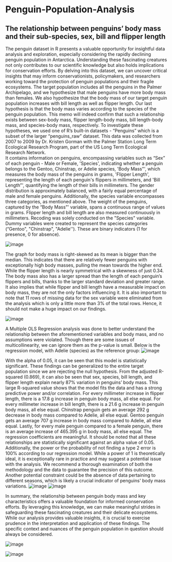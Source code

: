 # Penguin-Population-Analysis
## The relationship between penguins’ body mass and their sub-species, sex, bill and flipper  length 

The penguin dataset in R presents a valuable opportunity for insightful data analysis and 
exploration, especially considering the rapidly declining penguin population in Antarctica. 
Understanding these fascinating creatures not only contributes to our scientific knowledge but also 
holds implications for conservation efforts. By delving into this dataset, we can uncover critical 
insights that may inform conservationists, policymakers, and researchers working toward the 
protection of penguin populations and their fragile ecosystems. 
The target population includes all the penguins in the Palmer Archipelago, and we 
hypothesize that male penguins have more body mass than females. We also hypothesize that the 
body mass of our target penguin population increases with bill length as well as flipper length. Our 
last hypothesis is that the body mass varies according to the species of the penguin population. 
This memo will indeed confirm that such a relationship exists between sex-body mass, 
flipper length-body mass, bill length-body mass, and species-body mass, respectively. 
To investigate these hypotheses, we used one of R’s built-in datasets - “Penguins” which 
is a subset of the larger “penguins_raw” dataset. This data was collected from 2007 to 2009 by Dr. 
Kristen Gorman with the Palmer Station Long Term Ecological Research Program, part of the US 
Long Term Ecological Research Network.  
It contains information on penguins, encompassing variables such as “Sex” of each penguin - Male or Female, 
'Species', indicating whether a penguin belongs to the Gentoo, Chinstrap, or 
Adelie species, 'Body Mass”', which measures the body mass of the penguins in grams, 'Flipper 
Length', representing the length of each penguin's flippers in millimeters, and 'Bill Length”', 
quantifying the length of their bills in millimeters. The gender distribution is approximately 
balanced, with a fairly equal percentage of male and female penguins. Additionally, the species 
variable encompasses three categories, as mentioned above. The weight of the penguins, captured 
by the “Body Mass”' variable, spans a continuous range of values in grams. Flipper length and bill 
length are also measured continuously in millimeters. Recoding was solely conducted on the 
"Species" variable. Dummy variables were created to represent the species categories (“Gentoo", 
"Chinstrap", "Adelie''). These are binary indicators (1 for presence, 0 for absence). 

![image](https://github.com/SarthakJN99/Penguin-Population-Analysis/assets/144856781/94767390-98ba-4125-9b4c-80f3e67ed991)

The graph for body mass is right-skewed as its mean is bigger than the median. This indicates that 
there are relatively fewer penguins with exceptionally high body masses, pulling the mean towards 
the higher end. While the flipper length is nearly symmetrical with a skewness of just 0.34. The 
body mass also has a larger spread than the length of each penguin’s flippers and bills, thanks to the 
larger standard deviation and greater range. It also implies that while flipper and bill length have a 
measurable impact on body mass, they are not the only factors influencing it. It is also important to 
note that 11 rows of missing data for the sex variable were eliminated from the analysis which is only a little more than 3% of the total rows. 
Hence, it should not make a huge impact on our findings. 

![image](https://github.com/SarthakJN99/Penguin-Population-Analysis/assets/144856781/b505734f-c4ac-412a-adbf-1a50bac0f8cc)

A Multiple OLS Regression analysis was done to better understand the relationship 
between the aforementioned variables and body mass, and no assumptions were violated. Though 
there are some issues of multicollinearity, we can ignore them as the p-value is small. Below is the 
regression model, with Adelie (species) as the reference group: 
![image](https://github.com/SarthakJN99/Penguin-Population-Analysis/assets/144856781/e66ee22f-4210-452a-af54-a1f532b96a7c)

With the alpha of 0.05, it can be seen that this model is statistically significant. These 
findings can be generalized to the entire target population since we are rejecting the null 
hypothesis. From the adjusted R-squared (0.869), it can also be seen that sex, species, bill length, 
and flipper length explain nearly 87% variation in penguins’ body mass. This large R-squared 
value shows that the model fits the data and has a strong predictive power and/or correlation. For 
every millimeter increase in flipper length, there is a 17.8 g increase in penguin body mass, all else 
equal. For every millimeter increase in bill length, there is a 21.6 g increase in penguin body mass, 
all else equal. Chinstrap penguin gets an average 292 g decrease in body mass compared to Adelie, 
all else equal. Gentoo penguin gets an average 707 g increase in body mass compared to Adelie, all else equal. 
Lastly, for every male penguin compared to a female penguin, there is an average 
increase of 465.395 g in body mass, all else equal. The regression coefficients are 
meaningful. It should be noted that all these relationships are statistically significant 
against an alpha value of 0.05. Additionally, the power or the probability of not finding a type 2 error is 100% 
according to our regression model. While a power of 1 is theoretically ideal, it is 
exceptionally rare in practice and may suggest a potential issue with the analysis. 
We recommend a thorough examination of both the methodology and the data to 
guarantee the precision of this outcome. Another potential constraint could be the absence of data 
pertaining to different seasons, which is likely a crucial indicator of penguins' body mass 
variations. 
![image](https://github.com/SarthakJN99/Penguin-Population-Analysis/assets/144856781/b59f38b5-7c9a-4ad3-993d-d213e2aaedb5)
![image](https://github.com/SarthakJN99/Penguin-Population-Analysis/assets/144856781/466de585-abb1-4e36-a204-281ac35f617b)

In summary, the relationship between penguin body mass and key characteristics offers a 
valuable foundation for informed conservation efforts. By leveraging this knowledge, we can make 
meaningful strides in safeguarding these fascinating creatures and their delicate ecosystems. While 
our analysis provides valuable insights, it is crucial to exercise prudence in the interpretation and 
application of these findings. The specific context and nuances of the penguin population in 
question should always be considered.

![image](https://github.com/SarthakJN99/Penguin-Population-Analysis/assets/144856781/841fa09a-1c7f-49b8-b2b7-90178eac943b)

![image](https://github.com/SarthakJN99/Penguin-Population-Analysis/assets/144856781/ae9a3067-639a-470c-85a7-1eb3552db291)






